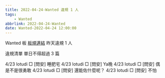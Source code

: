```yaml
---
title: 2022-04-24-Wanted 違規 1 人
tags:
    - Wanted
abbrlink: 2022-04-24-Wanted
date: Wanted-2022-04-24 12:00:00
---
```

Wanted 板 [板規連結](https://www.ptt.cc/bbs/Wanted/M.1608829773.A.D3B.html)
昨天違規 1 人
<!-- more -->

違規清單
單日不得超過 3 篇

4/23 lotudi □ [問安]  睡肥宅
4/23 lotudi □ [問安]  Ya晚
4/23 lotudi □ [問安]  偶是不是很勇敢
4/23 lotudi □ [問安]  還能佐什麼呢？
4/23 lotudi □ [問安]  不怕
